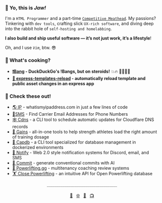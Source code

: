 ### 👊 Yo, this is *Jaw!*

I'm a `HTML Programmer` and a part-time [`Competitive Meathead`](https://videos.jaw.dev). My passions? Tinkering with `dev tools`, crafting slick `UX-rich software`, and diving deep into the rabbit hole of `self-hosting and homelabbing`.

**I also build and ship useful software — it’s not just work, it’s a lifestyle**!

Oh, and I use *`Vim`*, btw. 😎

### 🍳 What's cooking?
- **[❗️Bang](https://bang.jaw.dev/) - DuckDuckGo's !Bangs, but on steroids!** 💥🔥 🔫💥💀🎤
- **[🔄 express-templates-reload](https://www.npmjs.com/package/@wajeht/express-templates-reload) - automatically reload template and public asset changes in an express app**

### 🚀 Check these out!

- [🌎 IP](https://ip.jaw.dev/) - whatismyipaddress.com in just a few lines of code
- [📱SMS](https://sms.jaw.dev/) - Find Carrier Email Addresses for Phone Numbers
- [🕸️ Cdns](https://www.npmjs.com/package/@wajeht/cdns) - a CLI tool to schedule automatic updates for Cloudflare DNS records
- [💪 Gains](https://gains.jaw.dev/) - all-in-one tools to help strength athletes load the right amount of training dosage
- [💾 Capdb](https://www.npmjs.com/package/@wajeht/capdb) - a CLI tool specialized for database management in dockerized environments
- [🔔 Notify](https://notify.jaw.dev/) - Web 2.0 style notification systems for Discord, email, and SMS
- [🤖 Commit](https://commit.jaw.dev/) - generate conventional commits with AI
- [💪 Powerlifting.gg](https://powerlifting.gg/) - multitenancy coaching review systems
- [🏋️ Close Powerlifting](https://close-powerlifting.jaw.dev/) - an intuitive API for Open Powerlifting database

<div align="center">
  <span style="color:grey">____________________________________</span>
  <br>
  <br>
  <a href="mailto:github@jaw.dev">💌</a>&nbsp;&nbsp;
  <a href="https://jaw.dev/">🌐</a>&nbsp;&nbsp;
  <a href="https://dogs.jaw.dev/">🐶</a>&nbsp;&nbsp;
  <a href="https://videos.jaw.dev/">📺</a>
</div>
